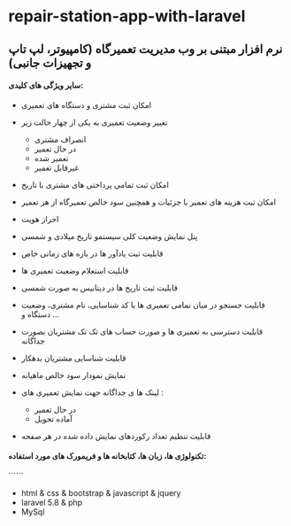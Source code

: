# repair-station-app-with-laravel

 <h2>نرم افزار مبتنی بر وب مدیریت تعمیرگاه (کامپیوتر، لپ تاپ و تجهیزات جانبی)</h2>
 
 
 <h4>سایر ویژگی های کلیدی:</h4>
 

- امکان ثبت مشتری و دستگاه های تعمیری 


- تغییر وضعیت تعمیری به یکی از چهار حالت زیر
        <ul>
            <li>انصراف مشتری</li>
            <li>در حال تعمیر</li>
            <li>تعمیر شده</li>
            <li>غیرقابل تعمیر</li>
        </ul>
   

- امکان ثبت تمامی پرداختی های مشتری با تاریخ

- امکان ثبت هزینه های تعمیر با جزئیات و همچنین سود خالص تعمیرگاه از هر تعمیر

- احراز هویت

- پنل نمایش وضعیت کلی سیستمو تاریخ میلادی و شمسی

- قابلیت ثبت یادآور ها در بازه های زمانی خاص

- قابلیت استعلام وضعیت تعمیری ها

- قابلیت ثبت تاریخ ها در دیتابیس به صورت شمسی 

- قابلیت جستجو در میان تمامی تعمیری ها با کد شناسایی، نام مشتری، وضعیت دستگاه و ...

- قابلیت دسترسی به تعمیری ها و صورت حساب های تک تک مشتریان بصورت جداگانه

- قابلیت شناسایی مشتریان بدهکار

- نمایش نمودار سود خالص ماهیانه

- لینک ها ی جداگانه جهت نمایش تعمیری های :
    - در حال تعمیر
    - آماده تحویل

- قابلیت تنظیم تعداد رکوردهای نمایش داده شده در هر صفحه


 <h4>تکنولوژی ها، زبان ها، کتابخانه ها و فریمورک های مورد استفاده:</h4>``````

 - html & css & bootstrap & javascript & jquery
 - laravel 5.8 & php
 - MySql
 



